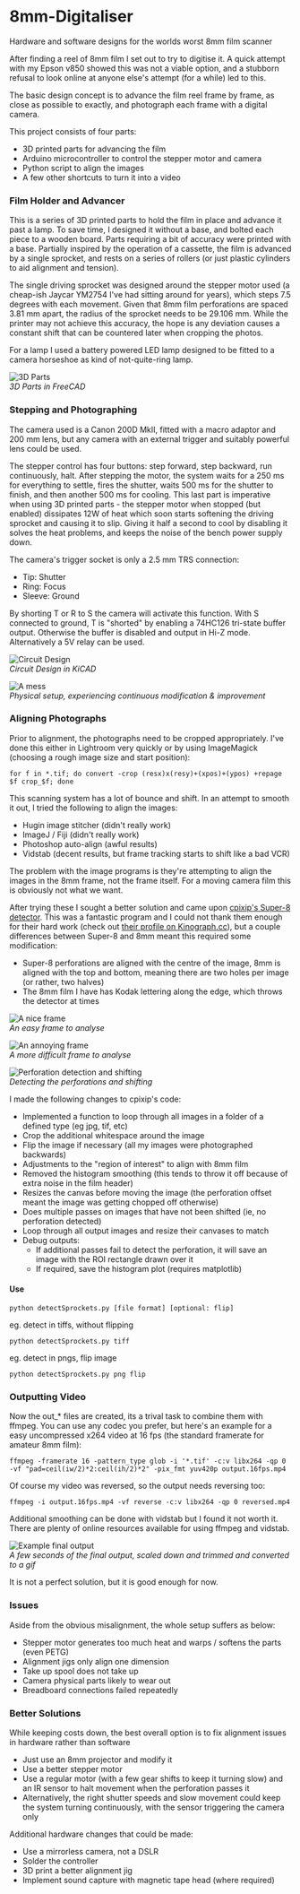 # 8mm-Digitaliser
Hardware and software designs for the worlds worst 8mm film scanner

After finding a reel of 8mm film I set out to try to digitise it. A quick attempt with my Epson v850 showed this was not a viable option, and a stubborn refusal to look online at anyone else's attempt (for a while) led to this.

The basic design concept is to advance the film reel frame by frame, as close as possible to exactly, and photograph each frame with a digital camera.

This project consists of four parts:
* 3D printed parts for advancing the film
* Arduino microcontroller to control the stepper motor and camera
* Python script to align the images
* A few other shortcuts to turn it into a video

### Film Holder and Advancer
This is a series of 3D printed parts to hold the film in place and advance it past a lamp. To save time, I designed it without a base, and bolted each piece to a wooden board. Parts requiring a bit of accuracy were printed with a base. Partially inspired by the operation of a cassette, the film is advanced by a single sprocket, and rests on a series of rollers (or just plastic cylinders to aid alignment and tension).

The single driving sprocket was designed around the stepper motor used (a cheap-ish Jaycar YM2754 I've had sitting around for years), which steps 7.5 degrees with each movement. Given that 8mm film perforations are spaced 3.81 mm apart, the radius of the sprocket needs to be 29.106 mm. While the printer may not achieve this accuracy, the hope is any deviation causes a constant shift that can be countered later when cropping the photos.

For a lamp I used a battery powered LED lamp designed to be fitted to a camera horseshoe as kind of not-quite-ring lamp.

![3D Parts](images/001_FreeCAD_Items.png)\
*3D Parts in FreeCAD*

### Stepping and Photographing
The camera used is a Canon 200D MkII, fitted with a macro adaptor and 200 mm lens, but any camera with an external trigger and suitably powerful lens could be used.

The stepper control has four buttons: step forward, step backward, run continuously, halt. After stepping the motor, the system waits for a 250 ms for everything to settle, fires the shutter, waits 500 ms for the shutter to finish, and then another 500 ms for cooling. This last part is imperative when using 3D printed parts - the stepper motor when stopped (but enabled) dissipates 12W of heat which soon starts softening the driving sprocket and causing it to slip. Giving it half a second to cool by disabling it solves the heat problems, and keeps the noise of the bench power supply down.

The camera's trigger socket is only a 2.5 mm TRS connection:
* Tip: Shutter
* Ring: Focus
* Sleeve: Ground

By shorting T or R to S the camera will activate this function. With S connected to ground, T is "shorted" by enabling a 74HC126 tri-state buffer output. Otherwise the buffer is disabled and output in Hi-Z mode. Alternatively a 5V relay can be used.

![Circuit Design](images/002_KiCAD_Schematic.png)\
*Circuit Design in KiCAD*

![A mess](images/005_setup.jpg)\
*Physical setup, experiencing continuous modification & improvement*

### Aligning Photographs
Prior to alignment, the photographs need to be cropped appropriately. I've done this either in Lightroom very quickly or by using ImageMagick (choosing a rough image size and start position):
```
for f in *.tif; do convert -crop (resx)x(resy)+(xpos)+(ypos) +repage $f crop_$f; done
```

This scanning system has a lot of bounce and shift. In an attempt to smooth it out, I tried the following to align the images:
* Hugin image stitcher (didn't really work)
* ImageJ / Fiji (didn't really work)
* Photoshop auto-align (awful results)
* Vidstab (decent results, but frame tracking starts to shift like a bad VCR)

The problem with the image programs is they're attempting to align the images in the 8mm frame, not the frame itself. For a moving camera film this is obviously not what we want.

After trying these I sought a better solution and came upon [cpixip's Super-8 detector](https://github.com/cpixip/sprocket_detection). This was a fantastic program and I could not thank them enough for their hard work (check out [their profile on Kinograph.cc](https://forums.kinograph.cc/u/cpixip/summary)), but a couple differences between Super-8 and 8mm meant this required some modification:
* Super-8 perforations are aligned with the centre of the image, 8mm is aligned with the top and bottom, meaning there are two holes per image (or rather, two halves)
* The 8mm film I have has Kodak lettering along the edge, which throws the detector at times

![A nice frame](images/003_Nice_Frame.jpg)\
*An easy frame to analyse*

![An annoying frame](images/004_K_Frame.jpg)\
*A more difficult frame to analyse*

![Perforation detection and shifting](images/006_scaled_diagram.jpg)\
*Detecting the perforations and shifting*

I made the following changes to cpixip's code:
* Implemented a function to loop through all images in a folder of a defined type (eg jpg, tif, etc)
* Crop the additional whitespace around the image
* Flip the image if necessary (all my images were photographed backwards)
* Adjustments to the "region of interest" to align with 8mm film
* Removed the histogram smoothing (this tends to throw it off because of extra noise in the film header)
* Resizes the canvas before moving the image (the perforation offset meant the image was getting chopped off otherwise)
* Does multiple passes on images that have not been shifted (ie, no perforation detected)
* Loop through all output images and resize their canvases to match
* Debug outputs:
	* If additional passes fail to detect the perforation, it will save an image with the ROI rectangle drawn over it
	* If required, save the histogram plot (requires matplotlib)

#### Use
```
python detectSprockets.py [file format] [optional: flip]
```

eg. detect in tiffs, without flipping
```
python detectSprockets.py tiff
```

eg. detect in pngs, flip image
```
python detectSprockets.py png flip
```

### Outputting Video
Now the out_* files are created, its a trival task to combine them with ffmpeg. You can use any codec you prefer, but here's an example for a easy uncompressed x264 video at 16 fps (the standard framerate for amateur 8mm film):
```
ffmpeg -framerate 16 -pattern_type glob -i '*.tif' -c:v libx264 -qp 0 -vf "pad=ceil(iw/2)*2:ceil(ih/2)*2" -pix_fmt yuv420p output.16fps.mp4
```

Of course my video was reversed, so the output needs reversing too:
```
ffmpeg -i output.16fps.mp4 -vf reverse -c:v libx264 -qp 0 reversed.mp4
```

Additional smoothing can be done with vidstab but I found it not worth it. There are plenty of online resources available for using ffmpeg and vidstab.

![Example final output](images/007_output.gif)\
*A few seconds of the final output, scaled down and trimmed and converted to a gif*

It is not a perfect solution, but it is good enough for now.

### Issues
Aside from the obvious misalignment, the whole setup suffers as below:
* Stepper motor generates too much heat and warps / softens the parts (even PETG)
* Alignment jigs only align one dimension
* Take up spool does not take up
* Camera physical parts likely to wear out
* Breadboard connections failed repeatedly

### Better Solutions
While keeping costs down, the best overall option is to fix alignment issues in hardware rather than software
* Just use an 8mm projector and modify it
* Use a better stepper motor
* Use a regular motor (with a few gear shifts to keep it turning slow) and an IR sensor to halt movement when the perforation passes it
* Alternatively, the right shutter speeds and slow movement could keep the system turning continuously, with the sensor triggering the camera only

Additional hardware changes that could be made:
* Use a mirrorless camera, not a DSLR
* Solder the controller
* 3D print a better alignment jig
* Implement sound capture with magnetic tape head (where required)